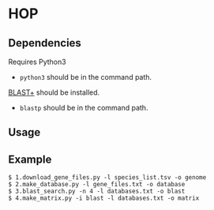 # HOP

## Dependencies
Requires Python3
- `python3` should be in the command path.

[BLAST+](https://blast.ncbi.nlm.nih.gov/Blast.cgi?CMD=Web&PAGE_TYPE=BlastDocs&DOC_TYPE=Download) should be installed.
- `blastp` should be in the command path.

## Usage


## Example
    $ 1.download_gene_files.py -l species_list.tsv -o genome
    $ 2.make_database.py -l gene_files.txt -o database
    $ 3.blast_search.py -n 4 -l databases.txt -o blast
    $ 4.make_matrix.py -i blast -l databases.txt -o matrix
